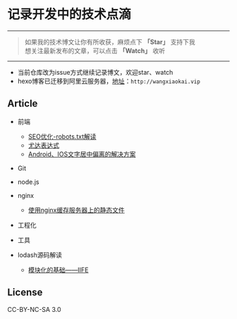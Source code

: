 # 记录开发中的技术点滴

---
> 如果我的技术博文让你有所收获，麻烦点下 **「Star」** 支持下我  
> 想关注最新发布的文章，可以点击 **「Watch」** 收听  
---

 - 当前仓库改为issue方式继续记录博文，欢迎star、watch  
 - hexo博客已迁移到阿里云服务器，[地址](http://wangxiaokai.vip)：`http://wangxiaokai.vip`



## Article

- 前端
    - [SEO优化-robots.txt解读](https://github.com/wall-wxk/blog/issues/1)
    - [尤达表达式](https://github.com/wall-wxk/blog/issues/2)
    - [Android、IOS文字居中偏离的解决方案](https://github.com/wall-wxk/blog/issues/4)
- Git
- node.js
- nginx
    - [使用nginx缓存服务器上的静态文件](https://github.com/wall-wxk/blog/issues/3)
- 工程化
- 工具
    
- lodash源码解读
    - [模块化的基础——IIFE](https://github.com/wall-wxk/the-road-to-lodash/issues/1)

## License
CC-BY-NC-SA 3.0



